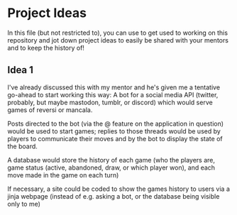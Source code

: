 # Project Ideas

In this file (but not restricted to), you can use to get used to working on this repository and jot down project ideas to easily be shared with your mentors and to keep the history of!

## Idea 1
I've already discussed this with my mentor and he's given me a tentative go-ahead to start working this way: A bot for a social media API (twitter, probably, but maybe mastodon, tumblr, or discord) which would serve games of reversi or mancala.

Posts directed to the bot (via the @ feature on the application in question) would be used to start games; replies to those threads would be used by players to communicate their moves and by the bot to display the state of the board.

A database would store the history of each game (who the players are, game status (active, abandoned, draw, or which player won), and each move made in the game on each turn)

If necessary, a site could be coded to show the games history to users via a jinja webpage (instead of e.g. asking a bot, or the database being visible only to me)
